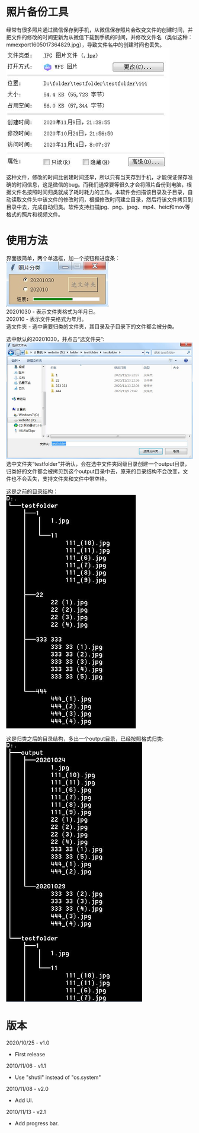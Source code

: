 # 照片备份工具
经常有很多照片通过微信保存到手机，从微信保存照片会改变文件的创建时间，并把文件的修改的时间更新为从微信下载到手机的时间，并修改文件名（类似这种：mmexport1605017364829.jpg），导致文件名中的创建时间也丢失。  
![UI](https://github.com/pangqiao/photo_handler/blob/main/images/wechat.jpg)  
这种文件，修改的时间比创建时间还早，所以只有当天存到手机，才能保证保存准确的时间信息，这是微信的bug。而我们通常要等很久才会将照片备份到电脑，根据文件名按照时间归类就成了耗时耗力的工作。本软件会扫描该目录及子目录，自动读取文件头中该文件的修改时间，根据修改时间建立目录，然后将该文件拷贝到目录中去，完成自动归类。软件支持扫描jpg、png、jpeg、mp4、heic和mov等格式的照片和视频文件。  

# 使用方法
界面很简单，两个单选框，加一个按钮和进度条：  
![UI](https://github.com/pangqiao/photo_handler/blob/main/images/main.jpg)  
20201030 - 表示文件夹格式为年月日。  
202010   - 表示文件夹格式为年月。  
选文件夹  - 选中需要归类的文件夹，其目录及子目录下的文件都会被分类。  
 
选中默认的20201030，并点击“选文件夹”:  
![选文件夹](https://github.com/pangqiao/photo_handler/blob/main/images/select_the_folder.jpg)  
选中文件夹“testfolder”并确认，会在选中文件夹同级目录创建一个output目录，归类好的文件都会被拷贝到这个output目录中去，原来的目录结构不会改变，文件也不会丢失，支持文件夹和文件中带空格。  
 
这是之前的目录结构：  
![before](https://github.com/pangqiao/photo_handler/blob/main/images/folder_before.jpg)  
  
这是归类之后的目录结构，多出一个output目录，已经按照格式归类:    
![after](https://github.com/pangqiao/photo_handler/blob/main/images/folder_after.jpg)

# 版本
2020/10/25 - v1.0 
- First release

2010/11/06 - v1.1
- Use "shutil" instead of "os.system"

2010/11/08 - v2.0  
- Add UI.

2010/11/13 - v2.1  
- Add progress bar.

